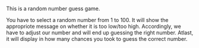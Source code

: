 This is a random number guess game.

You have to select a random number from 1 to 100.
It will show the appropriote message on whether it is too low/too high.
Accordingly, we have to adjust our number and will end up guessing the right number.
Atlast, it will display in how many chances you took to guess the correct number.
